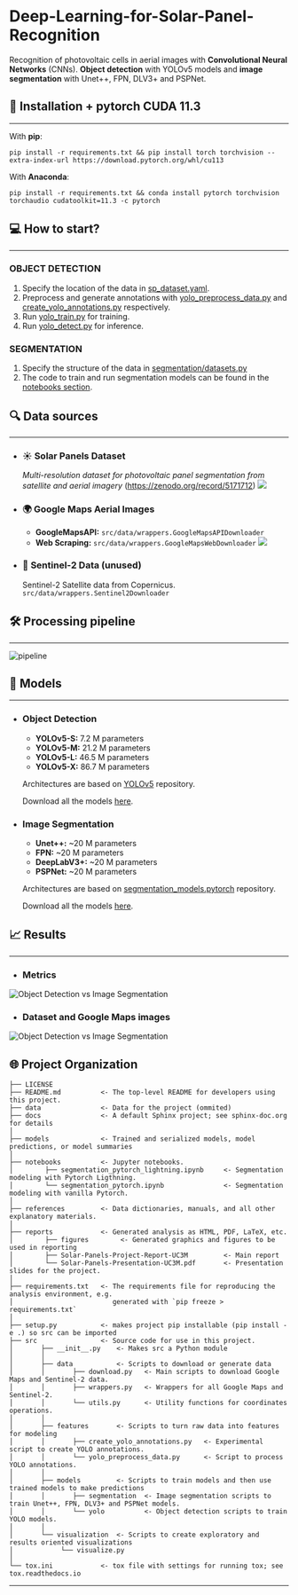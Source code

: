 # Deep-Learning-for-Solar-Panel-Recognition

Recognition of photovoltaic cells in aerial images with **Convolutional Neural Networks** (CNNs).
**Object detection** with YOLOv5 models and **image segmentation** with Unet++, FPN, DLV3+ and PSPNet.


## 💽 Installation + pytorch CUDA 11.3

-----------
With **pip**:
```
pip install -r requirements.txt && pip install torch torchvision --extra-index-url https://download.pytorch.org/whl/cu113
```
With **Anaconda**:
```
pip install -r requirements.txt && conda install pytorch torchvision torchaudio cudatoolkit=11.3 -c pytorch
```

## 💻 How to start?

------------
### OBJECT DETECTION
1. Specify the location of the data in [sp_dataset.yaml](src/models/yolo/sp_dataset.yaml).
2. Preprocess and generate annotations with [yolo_preprocess_data.py](src/features/yolo_preprocess_data.py) and [create_yolo_annotations.py](src/features/create_yolo_annotations.py) respectively.
3. Run [yolo_train.py](src/models/yolo_train.py) for training. 
4. Run [yolo_detect.py](src/models/yolo_detect.py) for inference.

### SEGMENTATION
1. Specify the structure of the data in [segmentation/datasets.py](src/models/segmentation/datasets.py)
2. The code to train and run segmentation models can be found in the [notebooks section](notebooks).

## 🔍 Data sources

-----------
* ### ☀ Solar Panels Dataset
    _Multi-resolution dataset for photovoltaic panel segmentation from satellite and aerial imagery_ (https://zenodo.org/record/5171712)
  ![](reports/figures/sp_dataset.png)
* ### 🌍 Google Maps Aerial Images
  * **GoogleMapsAPI:** ``src/data/wrappers.GoogleMapsAPIDownloader``
  * **Web Scraping:** ``src/data/wrappers.GoogleMapsWebDownloader``
  ![](reports/figures/gmaps.png)
* ### 📡 Sentinel-2 Data (unused)
  Sentinel-2 Satellite data from Copernicus. ``src/data/wrappers.Sentinel2Downloader``

## 🛠 Processing pipeline

------------
![pipeline](reports/figures/data_pipeline.png)

## 🧪 Models

-----------
* ### Object Detection
  * **YOLOv5-S:** 7.2 M parameters
  * **YOLOv5-M:** 21.2 M parameters
  * **YOLOv5-L:** 46.5 M parameters
  * **YOLOv5-X:** 86.7 M parameters

  Architectures are based on [YOLOv5](https://github.com/ultralytics/yolov5) repository.
  
  Download all the models [here](https://drive.google.com/file/d/1GEHQtXrUb9BWRj-vIhw9Q_-pwVCqes8T/view?usp=sharing).

* ### Image Segmentation
  * **Unet++:** ~20 M parameters
  * **FPN:** ~20 M parameters
  * **DeepLabV3+:** ~20 M parameters
  * **PSPNet:** ~20 M parameters

  Architectures are based on [segmentation_models.pytorch](https://github.com/qubvel/segmentation_models.pytorch) repository.
  
  Download all the models [here](https://drive.google.com/file/d/1189nDlaFQ5J1Z-XUxfAAORAz_ZHPIlrV/view?usp=sharing).

## 📈 Results

---------------
* ### Metrics
![Object Detection vs Image Segmentation](reports/figures/od_vs_is.png)
* ### Dataset and Google Maps images
![Object Detection vs Image Segmentation](reports/figures/sp_results.png)


🌐 Project Organization
------------

    ├── LICENSE
    ├── README.md          <- The top-level README for developers using this project.
    ├── data               <- Data for the project (ommited)
    ├── docs               <- A default Sphinx project; see sphinx-doc.org for details
    │
    ├── models             <- Trained and serialized models, model predictions, or model summaries
    │
    ├── notebooks          <- Jupyter notebooks.
    │        ├── segmentation_pytorch_lightning.ipynb     <- Segmentation modeling with Pytorch Ligthning.
    │        └── segmentation_pytorch.ipynb               <- Segmentation modeling with vanilla Pytorch.
    │
    ├── references         <- Data dictionaries, manuals, and all other explanatory materials.
    │
    ├── reports            <- Generated analysis as HTML, PDF, LaTeX, etc.
    │        ├── figures        <- Generated graphics and figures to be used in reporting
    │        ├── Solar-Panels-Project-Report-UC3M         <- Main report
    │        └── Solar-Panels-Presentation-UC3M.pdf       <- Presentation slides for the project.
    │
    ├── requirements.txt   <- The requirements file for reproducing the analysis environment, e.g.
    │                         generated with `pip freeze > requirements.txt`
    │
    ├── setup.py           <- makes project pip installable (pip install -e .) so src can be imported
    ├── src                <- Source code for use in this project.
    │       ├── __init__.py    <- Makes src a Python module
    │       │
    │       ├── data           <- Scripts to download or generate data
    │       │       ├── download.py   <- Main scripts to download Google Maps and Sentinel-2 data. 
    │       │       ├── wrappers.py   <- Wrappers for all Google Maps and Sentinel-2.
    │       │       └── utils.py      <- Utility functions for coordinates operations.
    │       │
    │       ├── features       <- Scripts to turn raw data into features for modeling
    │       │       ├── create_yolo_annotations.py   <- Experimental script to create YOLO annotations.
    │       │       └── yolo_preprocess_data.py      <- Script to process YOLO annotations.
    │       │
    │       ├── models         <- Scripts to train models and then use trained models to make predictions
    │       │       ├── segmentation  <- Image segmentation scripts to train Unet++, FPN, DLV3+ and PSPNet models.
    │       │       └── yolo          <- Object detection scripts to train YOLO models.
    │       │
    │       └── visualization  <- Scripts to create exploratory and results oriented visualizations
    │            └── visualize.py
    │
    └── tox.ini            <- tox file with settings for running tox; see tox.readthedocs.io
--------

